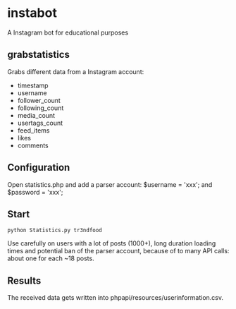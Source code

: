 # instabot
A Instagram bot for educational purposes

## grabstatistics

Grabs different data from a Instagram account:

* timestamp
* username
* follower_count
* following_count
* media_count
* usertags_count
* feed_items
* likes
* comments

## Configuration

Open statistics.php and add a parser account: $username = 'xxx'; and $password = 'xxx';

## Start

```python Statistics.py tr3ndfood```

Use carefully on users with a lot of posts (1000+), long duration loading times and potential ban of the parser account, because of to many API calls: about one for each ~18 posts.

## Results

The received data gets written into phpapi/resources/userinformation.csv.
